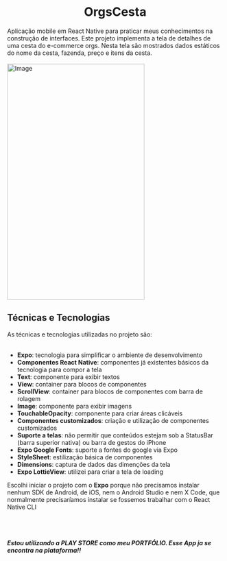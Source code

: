 <h1 align='center'>OrgsCesta</h1>
Aplicação mobile em React Native para praticar meus conhecimentos na construção de interfaces. Este projeto implementa a tela de detalhes de uma cesta do e-commerce orgs. Nesta tela são mostrados dados estáticos do nome da cesta, fazenda, preço e itens da cesta.
<br />
<br />
<img src="https://user-images.githubusercontent.com/9091491/123982988-e3ccb700-d999-11eb-880e-872881ee8b10.gif" alt="Image" height="550" width="320">
<h2>Técnicas e Tecnologias</h2>
As técnicas e tecnologias utilizadas no projeto são:
<br />
<br />
<ul>
<li><b>Expo</b>: tecnologia para simplificar o ambiente de desenvolvimento</li>
<li><b>Componentes React Native</b>: componentes já existentes básicos da tecnologia para compor a tela</li>
<li><b>Text</b>: componente para exibir textos</li>
<li><b>View</b>: container para blocos de componentes</li>
<li><b>ScrollView</b>: container para blocos de componentes com barra de rolagem</li>
<li><b>Image</b>: componente para exibir imagens</li>
<li><b>TouchableOpacity</b>: componente para criar áreas clicáveis</li>
<li><b>Componentes customizados</b>: criação e utilização de componentes customizados</li>
<li><b>Suporte a telas</b>: não permitir que conteúdos estejam sob a StatusBar (barra superior nativa) ou barra de gestos do iPhone</li>
<li><b>Expo Google Fonts</b>: suporte a fontes do google via Expo</li>
<li><b>StyleSheet</b>: estilização básica de componentes</li>
<li><b>Dimensions</b>: captura de dados das dimenções da tela</li>
<li><b>Expo LottieView</b>: utilizei para criar a tela de loading</li> 
</ul>
<p>Escolhi iniciar o projeto com o <b>Expo</b> porque não precisamos instalar nenhum SDK de Android, de iOS, nem o Android Studio e nem X Code, que normalmente precisaríamos instalar se fossemos trabalhar com o React Native CLI</p>
<br />
<br />
<h5>Estou utilizando a PLAY STORE como meu PORTFÓLIO. Esse App ja se encontra na plataforma!!</h5>
